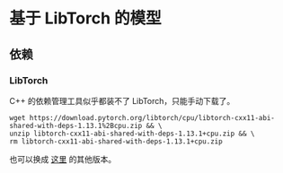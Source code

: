 # 基于 LibTorch 的模型

## 依赖

### LibTorch

C++ 的依赖管理工具似乎都装不了 LibTorch，只能手动下载了。

```shell
wget https://download.pytorch.org/libtorch/cpu/libtorch-cxx11-abi-shared-with-deps-1.13.1%2Bcpu.zip && \
unzip libtorch-cxx11-abi-shared-with-deps-1.13.1+cpu.zip && \
rm libtorch-cxx11-abi-shared-with-deps-1.13.1+cpu.zip
```

也可以换成 [这里](https://pytorch.org/get-started/locally/) 的其他版本。
